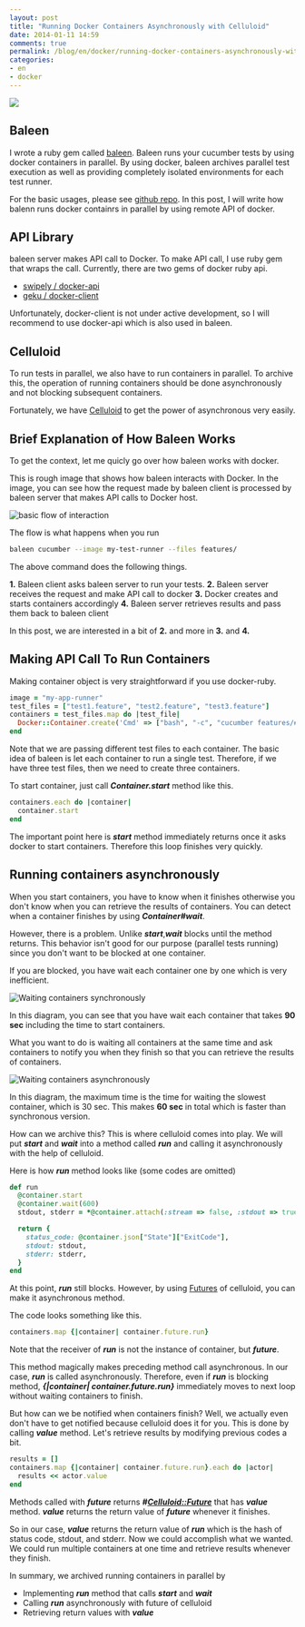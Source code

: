 ```yaml
---
layout: post
title: "Running Docker Containers Asynchronously with Celluloid"
date: 2014-01-11 14:59
comments: true
permalink: /blog/en/docker/running-docker-containers-asynchronously-with-celluloid/
categories:
- en
- docker
---
```

![](/assets/parallel.jpg)

## Baleen
I wrote a ruby gem called [baleen](http://rubygems.org/gems/baleen).
Baleen runs your cucumber tests by using docker containers in parallel. By using docker, baleen archives parallel test execution as well as providing completely isolated environments for each test runner.

For the basic usages, please see [github repo](https://github.com/kimh/baleen). In this post, I will write how balenn runs docker containrs in parallel by using remote API of docker.

## API Library
baleen server makes API call to Docker. To make API call, I use ruby gem that wraps the call. Currently, there are two gems of docker ruby api.

* [swipely / docker-api](https://github.com/swipely/docker-api)
* [geku / docker-client](https://github.com/geku/docker-client)

Unfortunately, docker-client is not under active development, so I will recommend to use docker-api which is also used in baleen.

## Celluloid
To run tests in parallel, we also have to run containers in parallel. To archive this, the operation of running containers should be done asynchronously and not blocking subsequent containers.

Fortunately, we have [Celluloid](https://github.com/celluloid/celluloid) to get the power of asynchronous very easily.

## Brief Explanation of How Baleen Works
To get the context, let me quicly go over how baleen works with docker.

This is rough image that shows how baleen interacts with Docker. In the image, you can see how the request made by baleen client is processed by baleen server that makes API calls to Docker host.


![basic flow of interaction](/assets/basic-flow.png)

The flow is what happens when you run

```bash
baleen cucumber --image my-test-runner --files features/
```

The above command does the following things.

**1.** Baleen client asks baleen server to run your tests.
**2.** Baleen server receives the request and make API call to docker
**3.** Docker creates and starts containers accordingly
**4.** Baleen server retrieves results and pass them back to baleen client

In this post, we are interested in a bit of **2.** and more in **3.** and **4.**

## Making API Call To Run Containers

Making container object is very straightforward if you use docker-ruby.

```ruby
image = "my-app-runner"
test_files = ["test1.feature", "test2.feature", "test3.feature"]
containers = test_files.map do |test_file|
  Docker::Container.create('Cmd' => ["bash", "-c", "cucumber features/#{test_file}"], 'Image' => image)
end
```

Note that we are passing different test files to each container. The basic idea of baleen is let each container to run a single test. Therefore, if we have three test files, then we need to create three containers.

To start container, just call ***Container.start*** method like this.

```ruby
containers.each do |container|
  container.start
end
```

The important point here is ***start*** method immediately returns once it asks docker to start containers. Therefore this loop finishes very quickly.

## Running containers asynchronously

When you start containers, you have to know when it finishes otherwise you don't know when you can retrieve the results of containers. You can detect when a container finishes by using ***Container#wait***.

However, there is a problem.
Unlike ***start***,***wait*** blocks until the method returns. This behavior isn't good for our purpose (parallel tests running) since you don't want to be blocked at one container.

If you are blocked, you have wait each container one by one which is very inefficient.

![Waiting containers synchronously](/assets/synchronous_wait.png)

In this diagram, you can see that you have wait each container that takes **90 sec** including the time to start containers.

What you want to do is waiting all containers at the same time and ask containers to notify you when they finish so that you can retrieve the results of containers.

![Waiting containers asynchronously](/assets/asynchronous_wait.png)

In this diagram, the maximum time is the time for waiting the slowest container, which is 30 sec. This makes **60 sec** in total which is faster than synchronous version.

How can we archive this? This is where celluloid comes into play. We will put ***start*** and ***wait*** into a method called ***run*** and calling it asynchronously with the help of celluloid.

Here is how ***run*** method looks like (some codes are omitted)

```ruby
def run
  @container.start
  @container.wait(600)
  stdout, stderr = *@container.attach(:stream => false, :stdout => true, :stderr => true, :logs => true)

  return {
    status_code: @container.json["State"]["ExitCode"],
    stdout: stdout,
    stderr: stderr,
  }
end
```

At this point, ***run*** still blocks. However, by using [Futures](https://github.com/celluloid/celluloid/wiki/futures) of celluloid, you can make it asynchronous method.

The code looks something like this.

```ruby
containers.map {|container| container.future.run}
```

Note that the receiver of ***run*** is not the instance of container, but ***future***.

This method magically makes preceding method call asynchronous. In our case, ***run*** is called asynchronously.
Therefore, even if ***run*** is blocking method, ***{|container| container.future.run}*** immediately moves to next loop without waiting containers to finish.

But how can we be notified when containers finish? Well, we actually even don't have to get notified because celluloid does it for you. This is done by calling ***value*** method.
Let's retrieve results by modifying previous codes a bit.

```ruby
results = []
containers.map {|container| container.future.run}.each do |actor|
  results << actor.value
end
```

Methods called with ***future*** returns ***#<Celluloid::Future>*** that has ***value*** method. ***value*** returns the return value of ***future*** whenever it finishes.

So in our case, ***value*** returns the return value of ***run*** which is the hash of status code, stdout, and stderr. Now we could accomplish what we wanted. We could run multiple containers at one time and retrieve results whenever they finish.

In summary, we archived running containers in parallel by

* Implementing ***run*** method that calls ***start*** and ***wait***
* Calling ***run*** asynchronously with future of celluloid
* Retrieving return values with ***value***

